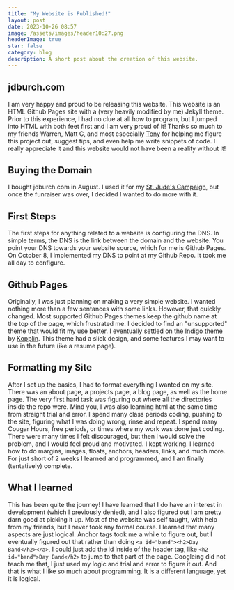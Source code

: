 ```yaml
---
title: "My Website is Published!"
layout: post
date: 2023-10-26 08:57
image: /assets/images/header10:27.png
headerImage: true
star: false
category: blog
description: A short post about the creation of this website.
---
```


## jdburch.com
I am very happy and proud to be releasing this website. This website is an HTML Github Pages site with a (very heavily modified by me) Jekyll theme. Prior to this experience, I had no clue at all how to program, but I jumped into HTML with both feet first and I am very proud of it! Thanks so much to my friends Warren, Matt C, and most especially [Tony](https://tonyscida.com) for helping me figure this project out, suggest tips, and even help me write snippets of code. I really appreciate it and this website would not have been a reality without it!


## Buying the Domain
I bought jdburch.com in August. I used it for my [St. Jude's Campaign](https://jdburch.com/2023), but once the funraiser was over, I decided I wanted to do more with it.


## First Steps
The first steps for anything related to a website is configuring the DNS. In simple terms, the DNS is the link between the domain and the website. You point your DNS towards your website source, which for me is Github Pages. On October 8, I implemented my DNS to point at my Github Repo. It took me all day to configure.


## Github Pages
Originally, I was just planning on making a very simple website. I wanted nothing more than a few sentances with some links. However, that quickly changed. Most supported Github Pages themes keep the github name at the top of the page, which frustrated me. I decided to find an "unsupported" theme that would fit my use better. I eventually settled on the [Indigo theme](https://github.com/sergiokopplin/indigo) by [Kopplin](https://github.com/sergiokopplin/indigo). This theme had a slick design, and some features I may want to use in the future (ike a resume page).


## Formatting my Site
After I set up the basics, I had to format everything I wanted on my site. There was an about page, a projects page, a blog page, as well as the home page. The very first hard task was figuring out where all the directories inside the repo were. Mind you, I was also learning html at the same time from straight trial and error. I spend many class periods coding, pushing to the site, figuring what I was doing wrong, rinse and repeat. I spend many Cougar Hours, free periods, or times where my work was done just coding. There were many times I felt discouraged, but then I would solve the problem, and I would feel proud and motivated. I kept working. I learned how to do margins, images, floats, anchors, headers, links, and much more. For just short of 2 weeks I learned and programmed, and I am finally (tentatively) complete. 


## What I learned
This has been quite the journey! I have learned that I do have an interest in development (which I previously denied), and I also figured out I am pretty darn good at picking it up. Most of the website was self taught, with help from my friends, but I never took any formal course. I learned that many aspects are just logical. Anchor tags took me a while to figure out, but I eventually figured out that rather than doing ```<a id="band"><h2>Day Band</h2></a>```, I could just add the id inside of the header tag, like ```<h2 id="band">Day Band</h2>``` to jump to that part of the page. Googleing did not teach me that, I just used my logic and trial and error to figure it out. And that is what I like so much about programming. It is a different language, yet it is logical. 
